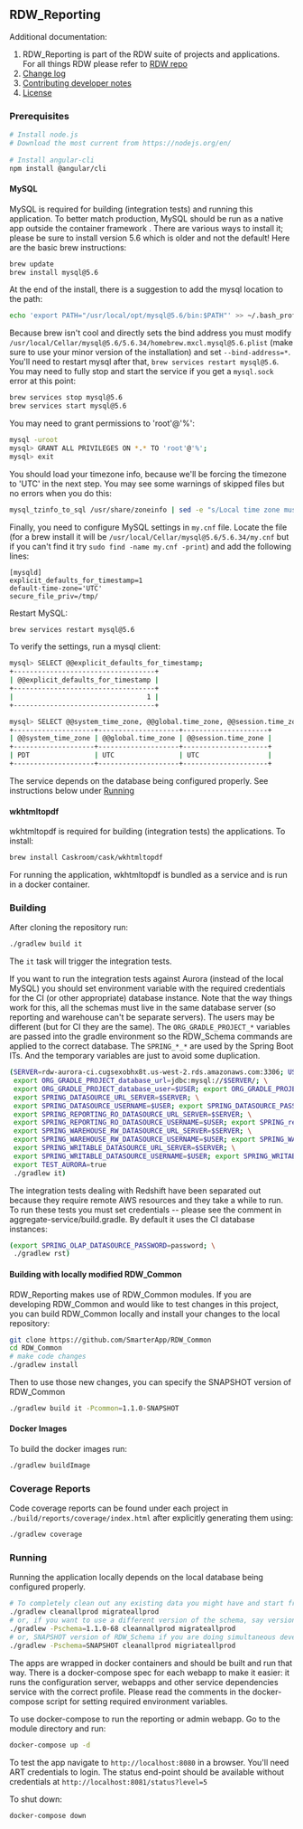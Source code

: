 ## RDW_Reporting

Additional documentation:
1. RDW_Reporting is part of the RDW suite of projects and applications. For all things RDW please refer to 
[RDW repo](https://github.com/SmarterApp/RDW)
1. [Change log](CHANGELOG.md)
1. [Contributing developer notes](CONTRIBUTING.md)
1. [License](LICENSE)

### Prerequisites
```bash
# Install node.js
# Download the most current from https://nodejs.org/en/
 
# Install angular-cli
npm install @angular/cli
```

#### MySQL
MySQL is required for building (integration tests) and running this application. To better match production, MySQL
should be run as a native app outside the container framework . There are various ways to install it; please be sure 
to install version 5.6 which is older and not the default! Here are the basic brew instructions:
```bash
brew update
brew install mysql@5.6
```
At the end of the install, there is a suggestion to add the mysql location to the path:
```bash
echo 'export PATH="/usr/local/opt/mysql@5.6/bin:$PATH"' >> ~/.bash_profile
```

Because brew isn't cool and directly sets the bind address you must modify `/usr/local/Cellar/mysql@5.6/5.6.34/homebrew.mxcl.mysql@5.6.plist` 
(make sure to use your minor version of the installation) and set `--bind-address=*`. 
You'll need to restart mysql after that, `brew services restart mysql@5.6`. You may need to fully stop and start
the service if you get a `mysql.sock` error at this point:
```bash
brew services stop mysql@5.6
brew services start mysql@5.6 
```

You may need to grant permissions to 'root'@'%':
```bash
mysql -uroot
mysql> GRANT ALL PRIVILEGES ON *.* TO 'root'@'%';
mysql> exit
```

You should load your timezone info, because we'll be forcing the timezone to 'UTC' in the next step. You may see 
some warnings of skipped files but no errors when you do this:
```bash
mysql_tzinfo_to_sql /usr/share/zoneinfo | sed -e "s/Local time zone must be set--see zic manual page/local/" | mysql -u root mysql
```

Finally, you need to configure MySQL settings in `my.cnf` file. Locate the file (for a brew install it will be
`/usr/local/Cellar/mysql@5.6/5.6.34/my.cnf` but if you can't find it try `sudo find -name my.cnf -print`) 
and add the following lines:
```
[mysqld]
explicit_defaults_for_timestamp=1
default-time-zone='UTC'
secure_file_priv=/tmp/
```

Restart MySQL:
```bash
brew services restart mysql@5.6
```

To verify the settings, run a mysql client:
```bash
mysql> SELECT @@explicit_defaults_for_timestamp;
+-----------------------------------+
| @@explicit_defaults_for_timestamp |
+-----------------------------------+
|                                 1 |
+-----------------------------------+

mysql> SELECT @@system_time_zone, @@global.time_zone, @@session.time_zone;
+--------------------+--------------------+---------------------+
| @@system_time_zone | @@global.time_zone | @@session.time_zone |
+--------------------+--------------------+---------------------+
| PDT                | UTC                | UTC                 |
+--------------------+--------------------+---------------------+
```

The service depends on the database being configured properly. See instructions below under [Running](#running) 

#### wkhtmltopdf
wkhtmltopdf is required for building (integration tests) the applications. To install:
```bash
brew install Caskroom/cask/wkhtmltopdf
```
For running the application, wkhtmltopdf is bundled as a service and is run in a docker container.

### Building
After cloning the repository run:
```bash
./gradlew build it
```
The `it` task will trigger the integration tests.

If you want to run the integration tests against Aurora (instead of the local MySQL) you should set environment
variable with the required credentials for the CI (or other appropriate) database instance. Note that the way things
work for this, all the schemas must live in the same database server (so reporting and warehouse can't be separate
servers). The users may be different (but for CI they are the same). The `ORG_GRADLE_PROJECT_*` variables are passed
into the gradle environment so the RDW_Schema commands are applied to the correct database. The `SPRING_*_*` are used
by the Spring Boot ITs. And the temporary variables are just to avoid some duplication.
```bash
(SERVER=rdw-aurora-ci.cugsexobhx8t.us-west-2.rds.amazonaws.com:3306; USER=sbac; PSWD=password; \
 export ORG_GRADLE_PROJECT_database_url=jdbc:mysql://$SERVER/; \
 export ORG_GRADLE_PROJECT_database_user=$USER; export ORG_GRADLE_PROJECT_database_password=$PSWD; \
 export SPRING_DATASOURCE_URL_SERVER=$SERVER; \
 export SPRING_DATASOURCE_USERNAME=$USER; export SPRING_DATASOURCE_PASSWORD=$PSWD; \
 export SPRING_REPORTING_RO_DATASOURCE_URL_SERVER=$SERVER; \
 export SPRING_REPORTING_RO_DATASOURCE_USERNAME=$USER; export SPRING_reporting_ro_datasource_PASSWORD=$PSWD; \
 export SPRING_WAREHOUSE_RW_DATASOURCE_URL_SERVER=$SERVER; \
 export SPRING_WAREHOUSE_RW_DATASOURCE_USERNAME=$USER; export SPRING_WAREHOUSE_DATASOURCE_PASSWORD=$PSWD; \
 export SPRING_WRITABLE_DATASOURCE_URL_SERVER=$SERVER; \
 export SPRING_WRITABLE_DATASOURCE_USERNAME=$USER; export SPRING_WRITABLE_DATASOURCE_PASSWORD=$PSWD; \
 export TEST_AURORA=true
 ./gradlew it)
```

The integration tests dealing with Redshift have been separated out because they require remote AWS resources
and they take a while to run. To run these tests you must set credentials -- please see the comment in 
aggregate-service/build.gradle. By default it uses the CI database instances:
```bash
(export SPRING_OLAP_DATASOURCE_PASSWORD=password; \
 ./gradlew rst)
```

#### Building with locally modified RDW_Common
RDW_Reporting makes use of RDW_Common modules. If you are developing RDW_Common and would like to test changes in this 
project, you can build RDW_Common locally and install your changes to the local repository:
```bash
git clone https://github.com/SmarterApp/RDW_Common
cd RDW_Common
# make code changes
./gradlew install
```
Then to use those new changes, you can specify the SNAPSHOT version of RDW_Common
```bash
./gradlew build it -Pcommon=1.1.0-SNAPSHOT
```

#### Docker Images
To build the docker images run:
```bash
./gradlew buildImage
```

### Coverage Reports
Code coverage reports can be found under each project in `./build/reports/coverage/index.html` after explicitly 
generating them using:
```bash
./gradlew coverage
``` 

### Running
Running the application locally depends on the local database being configured properly.
```bash
# To completely clean out any existing data you might have and start fresh:
./gradlew cleanallprod migrateallprod
# or, if you want to use a different version of the schema, say version 1.1.0-68 of RDW_Schema
./gradlew -Pschema=1.1.0-68 cleannallprod migrateallprod
# or, SNAPSHOT version of RDW_Schema if you are doing simultaneous development with RDW_Schema
./gradlew -Pschema=SNAPSHOT cleanallprod migriateallprod
```

The apps are wrapped in docker containers and should be built and run that way. There is a docker-compose spec for each webapp
to make it easier: it runs the configuration server, webapps and other service dependencies service with the correct profile. Please 
read the comments in the docker-compose script for setting required environment variables. 

To use docker-compose to run the reporting or admin webapp. Go to the module directory and run:
```bash
docker-compose up -d
```

To test the app navigate to `http://localhost:8080` in a browser. You'll need ART credentials to login.
The status end-point should be available without credentials at `http://localhost:8081/status?level=5`

To shut down:
```bash
docker-compose down
```
